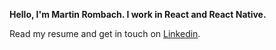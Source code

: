 **Hello, I'm Martin Rombach. I work in React and React Native.**  

Read my resume and get in touch on <a href="https://www.linkedin.com/in/martin-rombach-0a67b266/">Linkedin</a>.


